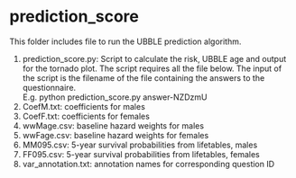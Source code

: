 # prediction_score  
This folder includes file to run the UBBLE prediction algorithm.  
1. prediction_score.py: Script to calculate the risk, UBBLE age and output for the tornado plot. The script requires all the file below. The input of the script is the filename of the file containing the answers to the questionnaire.  
E.g. python prediction_score.py answer-NZDzmU  
2. CoefM.txt: coefficients for males  
3. CoefF.txt: coefficients for females  
4. wwMage.csv: baseline hazard weights for males  
5. wwFage.csv: baseline hazard weights for females  
6. MM095.csv: 5-year survival probabilities from lifetables, males  
7. FF095.csv: 5-year survival probabilities from lifetables, females  
8. var_annotation.txt: annotation names for corresponding question ID  
